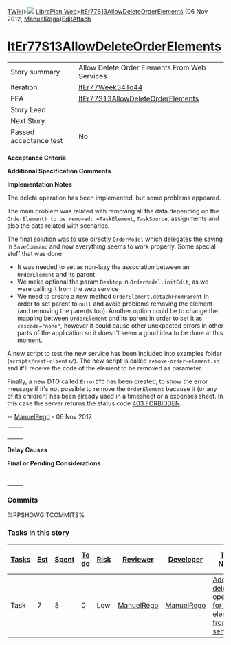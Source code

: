 [TWiki](Main_WebHome)&gt;![](/twiki/pub/TWiki/TWikiDocGraphics/web-bg-small.gif) [LibrePlan Web](LibrePlan_WebHome)&gt;[ItEr77S13AllowDeleteOrderElements](LibrePlan_ItEr77S13AllowDeleteOrderElements "Topic revision: 2 (06 Nov 2012 - 12:32:40)") (06 Nov 2012, [ManuelRego](Main_ManuelRego))[Edit](LibrePlan_ItEr77S13AllowDeleteOrderElements?t=1520343706 "Edit this topic text")[Attach](/twiki/bin/attach/LibrePlan/ItEr77S13AllowDeleteOrderElements "Attach an image or document to this topic")  

 [ItEr77S13AllowDeleteOrderElements](LibrePlan_ItEr77S13AllowDeleteOrderElements)
=================================================================================

|                        |                                                                                  |
|------------------------|----------------------------------------------------------------------------------|
| Story summary          | Allow Delete Order Elements From Web Services                                    |
| Iteration              | [ItEr77Week34To44](LibrePlan_ItEr77Week34To44)                                   |
| FEA                    | [ItEr77S13AllowDeleteOrderElements](LibrePlan_ItEr77S13AllowDeleteOrderElements) |
| Story Lead             |                                                                                  |
| Next Story             |                                                                                  |
| Passed acceptance test | No                                                                               |

**Acceptance Criteria**

**Additional Specification Comments**

**Implementation Notes**

The delete operation has been implemented, but some problems appeared.

The main problem was related with removing all the data depending on the `OrderElement) to be removed: =TaskElement`, `TaskSource`, assignments and also the data related with scenarios.

The final solution was to use directly `OrderModel` which delegates the saving in `SaveCommand` and now everything seems to work properly. Some special stuff that was done:

-   It was needed to set as non-lazy the association between an `OrderElement` and its parent
-   We make optional the param `Desktop` in `OrderModel.initEdit`, as we were calling it from the web service
-   We need to create a new method `OrderElement.detachFromParent` in order to set parent to `null` and avoid problems removing the element (and removing the parents too). Another option could be to change the mapping between `OrderElement` and its parent in order to set it as `cascade="none"`, however it could cause other unexpected errors in other parts of the application so it doesn't seem a good idea to be done at this moment.

A new script to test the new service has been included into examples folder (`scripts/rest-clients/`). The new script is called `remove-order-element.sh` and it'll receive the code of the element to be removed as parameter.

Finally, a new DTO called `ErrorDTO` has been created, to show the error message if it's not possible to remove the `OrderElement` because it (or any of its children) has been already used in a timesheet or a expenses sheet. In this case the server returns the status code [403 FORBIDDEN](http://www.w3.org/Protocols/rfc2616/rfc2616-sec10.html#sec10.4.4).

-- [ManuelRego](Main_ManuelRego) - 06 Nov 2012

|     |     |
|-----|-----|
|     |     |

**Delay Causes**

**Final or Pending Considerations**

|     |     |
|-----|-----|
|     |     |

###  Commits

%RPSHOWGITCOMMITS%

###  Tasks in this story

| [Tasks](LibrePlan_ItEr77S13AllowDeleteOrderElements?sortcol=0;table=2;up=0#sorted_table "Sort by this column") | [Est](LibrePlan_ItEr77S13AllowDeleteOrderElements?sortcol=1;table=2;up=0#sorted_table "Sort by this column") | [Spent](LibrePlan_ItEr77S13AllowDeleteOrderElements?sortcol=2;table=2;up=0#sorted_table "Sort by this column") | [To do](LibrePlan_ItEr77S13AllowDeleteOrderElements?sortcol=3;table=2;up=0#sorted_table "Sort by this column") | [Risk](LibrePlan_ItEr77S13AllowDeleteOrderElements?sortcol=4;table=2;up=0#sorted_table "Sort by this column") | [Reviewer](LibrePlan_ItEr77S13AllowDeleteOrderElements?sortcol=5;table=2;up=0#sorted_table "Sort by this column") | [Developer](LibrePlan_ItEr77S13AllowDeleteOrderElements?sortcol=6;table=2;up=0#sorted_table "Sort by this column") | [Task Name](LibrePlan_ItEr77S13AllowDeleteOrderElements?sortcol=7;table=2;up=0#sorted_table "Sort by this column") | [Start Date](LibrePlan_ItEr77S13AllowDeleteOrderElements?sortcol=8;table=2;up=0#sorted_table "Sort by this column") | [Est End Date](LibrePlan_ItEr77S13AllowDeleteOrderElements?sortcol=9;table=2;up=0#sorted_table "Sort by this column") | [End Date](LibrePlan_ItEr77S13AllowDeleteOrderElements?sortcol=10;table=2;up=0#sorted_table "Sort by this column") |
|----------------------------------------------------------------------------------------------------------------|--------------------------------------------------------------------------------------------------------------|----------------------------------------------------------------------------------------------------------------|----------------------------------------------------------------------------------------------------------------|---------------------------------------------------------------------------------------------------------------|-------------------------------------------------------------------------------------------------------------------|--------------------------------------------------------------------------------------------------------------------|--------------------------------------------------------------------------------------------------------------------|---------------------------------------------------------------------------------------------------------------------|-----------------------------------------------------------------------------------------------------------------------|--------------------------------------------------------------------------------------------------------------------|
| Task                                                                                                           | 7                                                                                                            | 8                                                                                                              | 0                                                                                                              | Low                                                                                                           | [ManuelRego](Main_ManuelRego)                                                                                     | [ManuelRego](Main_ManuelRego)                                                                                      | [Add delete operation for order elements from web services](LibrePlan_AnA12S03AllowDeleteOrderElements#TasK1)      |                                                                                                                     |                                                                                                                       |                                                                                                                    |
